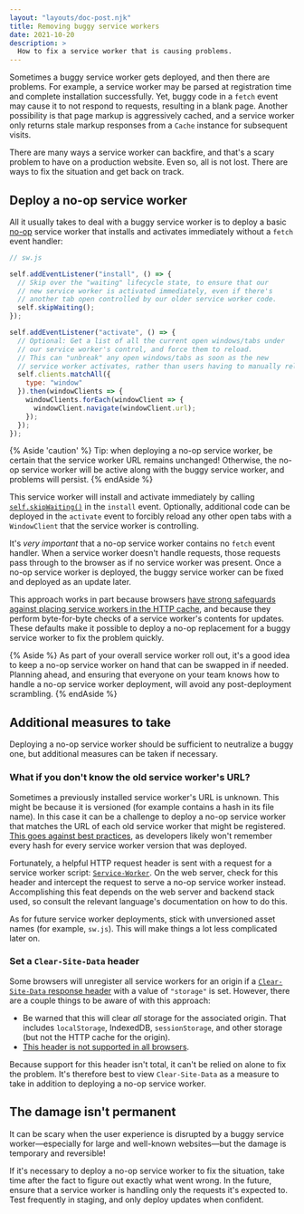 ```yaml
---
layout: "layouts/doc-post.njk"
title: Removing buggy service workers
date: 2021-10-20
description: >
  How to fix a service worker that is causing problems.
---
```


Sometimes a buggy service worker gets deployed, 
and then there are problems. 
For example, a service worker may be parsed at registration time and complete installation successfully. 
Yet, buggy code in a `fetch` event may cause it to not respond to requests, 
resulting in a blank page. Another possibility is that page markup is aggressively cached, 
and a service worker only returns stale markup responses from a `Cache` instance for subsequent visits.

There are many ways a service worker can backfire, 
and that's a scary problem to have on a production website. 
Even so, all is not lost. There are ways to fix the situation and get back on track.

## Deploy a no-op service worker

All it usually takes to deal with a buggy service worker is to deploy a basic 
[no-op](https://en.wikipedia.org/wiki/NOP_(code)) service worker that installs and activates immediately without a `fetch` event handler:

```js
// sw.js

self.addEventListener("install", () => {
  // Skip over the "waiting" lifecycle state, to ensure that our
  // new service worker is activated immediately, even if there's
  // another tab open controlled by our older service worker code.
  self.skipWaiting();
});

self.addEventListener("activate", () => {
  // Optional: Get a list of all the current open windows/tabs under
  // our service worker's control, and force them to reload.
  // This can "unbreak" any open windows/tabs as soon as the new
  // service worker activates, rather than users having to manually reload.
  self.clients.matchAll({
    type: "window"
  }).then(windowClients => {
    windowClients.forEach(windowClient => {
      windowClient.navigate(windowClient.url);
    });
  });
});
```

{% Aside 'caution' %}
Tip: when deploying a no-op service worker, 
be certain that the service worker URL remains unchanged! 
Otherwise, the no-op service worker will be active along with the buggy service worker, and problems will persist.
{% endAside %}

This service worker will install and activate immediately by calling 
[`self.skipWaiting()`](https://developer.mozilla.org/docs/Web/API/ServiceWorkerGlobalScope/skipWaiting) in the `install` event. 
Optionally, additional code can be deployed in the `activate` event to forcibly reload any other open tabs with a `WindowClient` that the service worker is controlling.

It's _very important_ that a no-op service worker contains no `fetch` event handler. 
When a service worker doesn't handle requests, 
those requests pass through to the browser as if no service worker was present. 
Once a no-op service worker is deployed, the buggy service worker can be fixed and deployed as an update later.

This approach works in part because browsers [have strong safeguards against placing service workers in the HTTP cache](https://developers.google.com/web/updates/2019/09/fresher-sw), and because they perform byte-for-byte checks of a service worker's contents for updates. 
These defaults make it possible to deploy a no-op replacement for a buggy service worker to fix the problem quickly.

{% Aside %}
As part of your overall service worker roll out, 
it's a good idea to keep a no-op service worker on hand that can be swapped in if needed. 
Planning ahead, and ensuring that everyone on your team knows how to handle a no-op service worker deployment, 
will avoid any post-deployment scrambling.
{% endAside %}

## Additional measures to take

Deploying a no-op service worker should be sufficient to neutralize a buggy one, 
but additional measures can be taken if necessary.

### What if you don't know the old service worker's URL?

Sometimes a previously installed service worker's URL is unknown. 
This might be because it is versioned (for example contains a hash in its file name). 
In this case it can be a challenge to deploy a no-op service worker that matches the URL of each old service worker that might be registered. 
[This goes against best practices](https://developers.google.com/web/fundamentals/primers/service-workers/lifecycle#avoid-url-change), 
as developers likely won't remember every hash for every service worker version that was deployed.

Fortunately, a helpful HTTP request header is sent with a request for a service worker script: 
[`Service-Worker`](https://w3c.github.io/ServiceWorker/#service-worker-script-request). 
On the web server, check for this header and intercept the request to serve a no-op service worker instead. 
Accomplishing this feat depends on the web server and backend stack used, so consult the relevant language's documentation on how to do this.

As for future service worker deployments, stick with unversioned asset names (for example, `sw.js`). 
This will make things a lot less complicated later on.

### Set a `Clear-Site-Data` header

Some browsers will unregister all service workers for an origin if a 
[`Clear-Site-Data` response header](https://developer.mozilla.org/docs/Web/HTTP/Headers/Clear-Site-Data) with a value of `"storage"` is set. 
However, there are a couple things to be aware of with this approach:

- Be warned that this will clear _all_ storage for the associated origin. That includes `localStorage`, IndexedDB, `sessionStorage`, and other storage (but not the HTTP cache for the origin).
- [This header is not supported in all browsers](https://caniuse.com/mdn-http_headers_clear-site-data_storage).

Because support for this header isn't total, it can't be relied on alone to fix the problem. 
It's therefore best to view `Clear-Site-Data` as a measure to take in addition to deploying a no-op service worker.

## The damage isn't permanent

It can be scary when the user experience is disrupted by a buggy service worker—especially for large and well-known websites—but the damage is temporary and reversible!

If it's necessary to deploy a no-op service worker to fix the situation, 
take time after the fact to figure out exactly what went wrong. 
In the future, ensure that a service worker is handling only the requests it's expected to. 
Test frequently in staging, and only deploy updates when confident.
